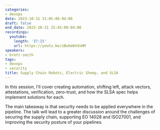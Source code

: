 ```yaml
---
categories:
- devops
date: 2023-10-31 15:05:00-04:00
draft: false
end_date: 2023-10-31 15:45:00-04:00
recordings:
  youtube:
    length: '37:15'
    url: https://youtu.be/zBwkm6VdvHM
speakers:
- brett-smith
tags:
- devops
- security
title: Supply Chain Robots, Electric Sheep, and SLSA
---
```



In this session, I'll cover creating automation, shifting left, attack vectors, attestations, verification, zero-trust, and how the SLSA spec helps implement solutions for each.

The main takeaway is that security needs to be applied everywhere in the pipeline. The talk will lead to a greater discussion around the challenges of securing the supply chain, supporting EO 14028 and ISO27001, and improving the security posture of your pipelines.
